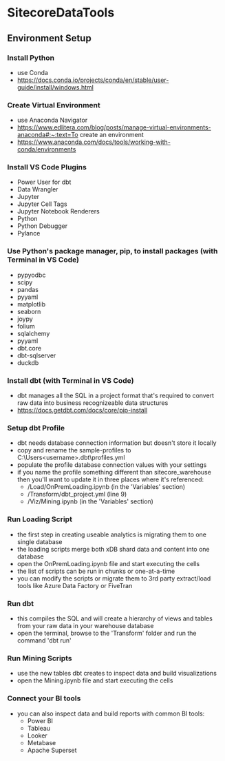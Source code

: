 # SitecoreDataTools

## Environment Setup

### Install Python
* use Conda
* https://docs.conda.io/projects/conda/en/stable/user-guide/install/windows.html

### Create Virtual Environment
* use Anaconda Navigator
* https://www.edlitera.com/blog/posts/manage-virtual-environments-anaconda#:~:text=To create an environment
* https://www.anaconda.com/docs/tools/working-with-conda/environments    

### Install VS Code Plugins
* Power User for dbt
* Data Wrangler
* Jupyter
* Jupyter Cell Tags
* Jupyter Notebook Renderers
* Python
* Python Debugger
* Pylance

### Use Python's package manager, pip, to install packages (with Terminal in VS Code)
* pypyodbc
* scipy
* pandas
* pyyaml
* matplotlib
* seaborn
* joypy
* folium
* sqlalchemy
* pyyaml
* dbt.core
* dbt-sqlserver
* duckdb

### Install dbt (with Terminal in VS Code)
* dbt manages all the SQL in a project format that's required to convert raw data into business recognizeable data structures
* https://docs.getdbt.com/docs/core/pip-install

### Setup dbt Profile
* dbt needs database connection information but doesn't store it locally
* copy and rename the sample-profiles to C:\Users\<username>\.dbt\profiles.yml
* populate the profile database connection values with your settings
* if you name the profile something different than sitecore_warehouse then you'll want to update it in three places where it's referenced:
    * /Load/OnPremLoading.ipynb (in the 'Variables' section)
    * /Transform/dbt_project.yml (line 9)
    * /Viz/Mining.ipynb (in the 'Variables' section)

### Run Loading Script
* the first step in creating useable analytics is migrating them to one single database
* the loading scripts merge both xDB shard data and content into one database
* open the OnPremLoading.ipynb file and start executing the cells
* the list of scripts can be run in chunks or one-at-a-time
* you can modify the scripts or migrate them to 3rd party extract/load tools like Azure Data Factory or FiveTran

### Run dbt 
* this compiles the SQL and will create a hierarchy of views and tables from your raw data in your warehouse database
* open the terminal, browse to the 'Transform' folder and run the command 'dbt run'

### Run Mining Scripts
* use the new tables dbt creates to inspect data and build visualizations
* open the Mining.ipynb file and start executing the cells

### Connect your BI tools
* you can also inspect data and build reports with common BI tools:
    * Power BI
    * Tableau
    * Looker
    * Metabase 
    * Apache Superset